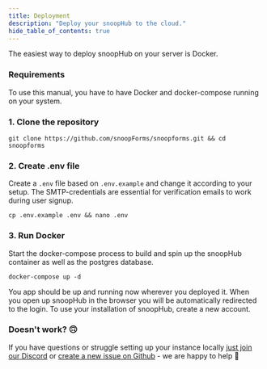 ```yaml
---
title: Deployment
description: "Deploy your snoopHub to the cloud."
hide_table_of_contents: true
---
```


The easiest way to deploy snoopHub on your server is Docker.

### Requirements

To use this manual, you have to have Docker and docker-compose running on your system.

### 1. Clone the repository

```
git clone https://github.com/snoopForms/snoopforms.git && cd snoopforms
```

### 2. Create .env file

Create a `.env` file based on `.env.example` and change it according to your setup. The SMTP-credentials are essential for verification emails to work during user signup.

```
cp .env.example .env && nano .env
```

### 3. Run Docker

Start the docker-compose process to build and spin up the snoopHub container as well as the postgres database.

```
docker-compose up -d
```

You app should be up and running now wherever you deployed it. When you open up snoopHub in the browser you will be automatically redirected to the login. To use your installation of snoopHub, create a new account.

### Doesn't work? 🙃

If you have questions or struggle setting up your instance locally [just join our Discord](https://discord.gg/8rwDbyy2Me) or [create a new issue on Github](https://github.com/snoopForms/snoopforms-react) - we are happy to help 🤍
